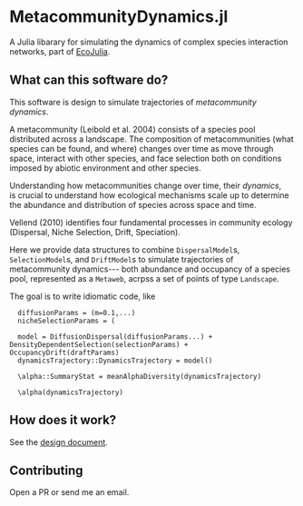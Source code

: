 # MetacommunityDynamics.jl
A Julia libarary for simulating the dynamics of complex species interaction networks, part of [EcoJulia]().


## What can this software do?

This software is design to simulate trajectories of _metacommunity dynamics_.

A metacommunity (Leibold et al. 2004) consists of a species pool distributed 
across a landscape. The composition of metacommunities (what species can be found, and where)
changes over time as move through space, interact with other species, and face selection both 
on conditions imposed by abiotic environment and other species. 

Understanding how metacommunities change over time, their _dynamics_,   
is crucial to understand how ecological mechanisms scale up to determine 
the abundance and distribution of species across space and time.

Vellend (2010) identifies four fundamental processes in community ecology (Dispersal, Niche Selection, Drift, Speciation).

Here we provide data structures to combine `DispersalModel`s, `SelectionModel`s, and `DriftModel`s to 
simulate trajectories of metacommunity dynamics--- both abundance and occupancy of a species pool, 
represented as a `Metaweb`, acrpss a set of points of type `Landscape`.

The goal is to write idiomatic code, like

```
  diffusionParams = (m=0.1,...)
  nicheSelectionParams = (

  model = DiffusionDispersal(diffusionParams...) + DensityDependentSelection(selectionParams) + OccupancyDrift(draftParams)  
  dynamicsTrajectory::DynamicsTrajectory = model()
  
  \alpha::SummaryStat = meanAlphaDiversity(dynamicsTrajectory)
  
  \alpha(dynamicsTrajectory)
```



## How does it work?
See the [design document]().


## Contributing

Open a PR or send me an email.
